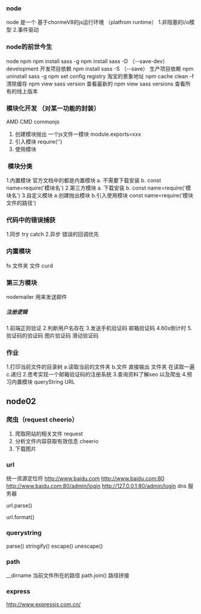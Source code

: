 ### node
node 是一个 基于chormeV8的js运行环境 （platfrom runtime）
1.非阻塞的i/o模型
2.事件驱动

### node的前世今生
node 
npm
npm install  sass -g
npm install  sass -D （--save-dev） development 开发项目依赖
npm install  sass -S  （--save） 生产项目依赖
npm uninstall sass -g
npm set config registry 淘宝的景象地址
npm  cache clean -f  清除缓存
npm  view  sass version   查看最新的
npm  view  sass versions  查看所有的线上版本  

### 模块化开发 （对某一功能的封装）
AMD CMD commonjs
1. 创建模块抛出 一个js文件一模块  module.exports=xxx
2. 引入模块  require('')
3. 使用模块

###  模块分类
1.内置模块  官方文档中的都是内置模块
  a. 不需要下载安装
  b. const  name=require('模块名')
2.第三方模块
  a. 下载安装
  b. const  name=require('模块名')
3.自定义模块
  a.创建抛出模块
  b.引入使用模块 const  name=require('模块文件的路径')
### 代码中的错误捕获
1.同步 try catch
2.异步 错误的回调优先
### 内置模块
  fs  文件夹   文件    curd

### 第三方模块

nodemailer   用来发送邮件


##### 注册逻辑
1.前端正则验证 
2.判断用户名存在
3.发送手机验证码 邮箱验证码
4.60s倒计时
5.验证码的验证码 图片验证码  滑动验证码


###  作业 
1.打印当前文件的目录树
 a.读取当前的文件夹
 b.文件 直接输出  文件夹 在读取一遍
 c.递归
2.思考实现一个邮箱验证码的注册系统
3.查询资料了解seo 以及爬虫
4.预习内置模块  queryString  URL

## node02

### 爬虫（request cheerio）
1. 爬取网站的相关文件 request
2. 分析文件内容获取有效信息  cheerio
3. 下载图片  
### url
统一资源定位符 
http://www.baidu.com
http://www.baidu.com:80
http://www.baidu.com:80/admin/login
http://127.0.0.1:80/admin/login
dns 服务器

url.parse()

url.format()

### querystring
parse()  stringify()  escape()  unescape()

### path
__dirname 当前文件所在的路径
path.join()  路径拼接

### express 

http://www.expressjs.com.cn/
